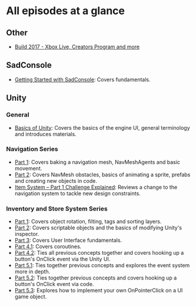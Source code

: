 # All episodes at a glance

## Other
* [Build 2017 - Xbox Live, Creators Program and more](https://channel9.msdn.com/Shows/dotGAME/Build-2017-Xbox-Live-Creators-Program-and-more)

## SadConsole
* [Getting Started with SadConsole](2-2017\GettingStartedwithSadConsole): Covers fundamentals.

## Unity

### General
* [Basics of Unity](1-2017/BasicsOfUnity): Covers the basics of the engine UI, general terminology and introduces materials.

### Navigation Series
* [Part 1](1-2017/UnityNavigationPt1): Covers baking a navigation mesh, NavMeshAgents and basic movement.
* [Part 2](1-2017/UnityNavigationPt2): Covers NavMesh obstacles, basics of animating a sprite, prefabs and creating new objects in code.
* [Item System – Part 1 Challenge Explained](https://blogs.msdn.microsoft.com/dotnet/2017/02/03/games-item-system-part-1-challenge-explained/): Reviews a change to the navigation system to tackle new design constraints. 

### Inventory and Store System Series

* [Part 1](1-2017/): Covers object rotation, filting, tags and sorting layers.
* [Part 2](2-2017/UnityItemSystemPt2-ScriptableObjects): Covers scriptable objects and the basics of modifying Unity's inspector.
* [Part 3](3-2017/UnityItemSystemPt3-UI): Covers User Interface fundamentals.
* [Part 4.1](3-2017/UnityItemSystemPt4.1-WiringTheUI): Covers coroutines.
* [Part 4.2](3-2017/UnityItemSystemPt4.2-PopulatingUIData): Ties all previous concepts together and covers hooking up a button's OnClick event via the Unity UI.
* [Part 5.1](4-2017/UnityItemSystemPt5.1-PlayerInventory): Ties together previous concepts and explores the event system more in depth.
* [Part 5.2](4-2017/UnityItemSystemPt5.2-PlayerInventory): Ties together previous concepts and covers hooking up a button's OnClick event via code.
* [Part 5.3](5-2017/UnityItemSystemPt5.3-ChallengeSolution): Explores how to implement your own OnPointerClick on a UI game object.
